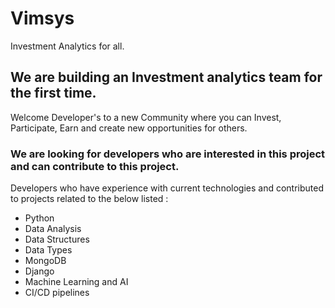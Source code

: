 # Vimsys

Investment Analytics for all.

## We are building an Investment analytics team for the first time.

Welcome Developer's to a new Community where you can Invest, Participate, Earn and create new opportunities for others.

### We are looking for developers who are interested in this project and can contribute to this project.

Developers who have experience with current technologies and contributed to projects related to the below listed :

- Python
- Data Analysis
- Data Structures
- Data Types
- MongoDB
- Django
- Machine Learning and AI
- CI/CD pipelines

